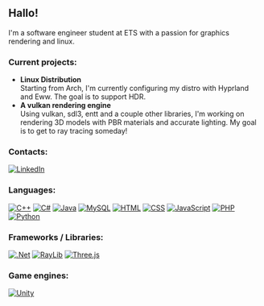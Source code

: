 ## Hallo!
I'm a software engineer student at ETS with a passion for graphics rendering and linux.

### Current projects:
- **Linux Distribution**  
  Starting from Arch, I'm currently configuring my distro with Hyprland and Eww. The goal is to support HDR.
- **A vulkan rendering engine**  
  Using vulkan, sdl3, entt and a couple other libraries, I'm working on rendering 3D models with PBR materials and accurate lighting. My goal is to get to ray tracing someday!

### Contacts:
[![LinkedIn](https://img.shields.io/badge/LinkedIn-%230077B5.svg?style=for-the-badge&logo=linkedin&logoColor=white)](https://linkedin.com/in/aymerik-blais-3a8183334) 

### Languages:
[![C++](https://img.shields.io/badge/c++-%2300599C.svg?style=for-the-badge&logo=c%2B%2B&logoColor=white)](#)
[![C#](https://img.shields.io/badge/c%23-%23239120.svg?style=for-the-badge&logo=csharp&logoColor=white)](#)
[![Java](https://img.shields.io/badge/java-%23ED8B00.svg?style=for-the-badge&logo=openjdk&logoColor=white)](#)
[![MySQL](https://img.shields.io/badge/MySQL-4479A1?style=for-the-badge&logo=mysql&logoColor=fff)](#)
[![HTML](https://img.shields.io/badge/HTML-%23E34F26.svg?style=for-the-badge&logo=html5&logoColor=white)](#)
[![CSS](https://img.shields.io/badge/CSS-1572B6?style=for-the-badge&logo=css3&logoColor=fff)](#)
[![JavaScript](https://img.shields.io/badge/JavaScript-F7DF1E?style=for-the-badge&logo=javascript&logoColor=000)](#)
[![PHP](https://img.shields.io/badge/php-%23777BB4.svg?style=for-the-badge&logo=php&logoColor=white)](#)
[![Python](https://img.shields.io/badge/Python-3776AB?style=for-the-badge&logo=python&logoColor=fff)](#)

### Frameworks / Libraries:
[![.Net](https://img.shields.io/badge/.NET-5C2D91?style=for-the-badge&logo=.net&logoColor=white)](#)
[![RayLib](https://img.shields.io/badge/RAYLIB-FFFFFF.svg?style=for-the-badge&logo=raylib&logoColor=black)](#)
[![Three.js](https://img.shields.io/badge/Three.js-000?style=for-the-badge&logo=threedotjs&logoColor=fff)](#)

### Game engines:
[![Unity](https://img.shields.io/badge/Unity-%23000000.svg?style=for-the-badge&logo=unity&logoColor=white)](#)
